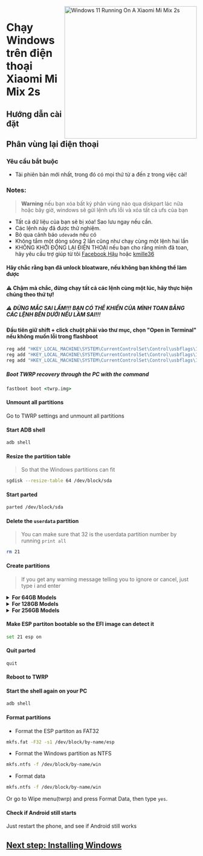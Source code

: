 <img align="right" src="https://github.com/PhucHauDeveloper/Port-Windows-11-Xiaomi-Mi-Mix-2s/blob/b71fde07677d753897aa44eaec1914f54c57cede/guide/png/Xiaomi%20Mi%20Mix%202s%20Windows.png?raw=true" width="350" alt="Windows 11 Running On A Xiaomi Mi Mix 2s">


# Chạy Windows trên điện thoại Xiaomi Mi Mix 2s

## Hướng dẫn cài đặt

## Phân vùng lại điện thoại

### Yêu cầu bắt buộc

- Tải phiên bản mới nhất, trong đó có mọi thứ từ a đến z trong việc cài!

### Notes:
> **Warning** nếu bạn xóa bất kỳ phân vùng nào qua diskpart lác nữa hoặc bây giờ, windows sẽ gửi lệnh ufs lỗi và xóa tất cả ufs của bạn
- Tất cả dữ liệu của bạn sẽ bị xóa! Sao lưu ngay nếu cần.
- Các lệnh này đã được thử nghiệm.
- Bỏ qua cảnh báo `udevadm` nếu có
- Không tắm một dòng sông 2 lần cũng như chạy cùng một lệnh hai lần
- KHÔNG KHỞI ĐỘNG LẠI ĐIỆN THOẠI nếu bạn cho rằng mình đã toan, hãy yêu cầu trợ giúp từ tôi [Facebook Hậu](fb.com/ThaiHoangPhucHau/) hoặc [kmille36](https://github.com/kmille36)

####  Hãy chắc rằng bạn đã unlock bloatware, nếu không bạn không thể làm được

#### ⚠️ Chậm mà chắc, đừng chạy tất cả các lệnh cùng một lúc, hãy thực hiện chúng theo thứ tự!

##### ⚠️ ĐỪNG MẮC SAI LẦM!!! BẠN CÓ THỂ KHIẾN CỦA MÌNH TOAN BẰNG CÁC LỆNH BÊN DƯỚI NẾU LÀM SAI!!!

#### Đầu tiên giữ shift + click chuột phải vào thư mục, chọn "Open in Terminal" nếu không muốn lỗi trong flashboot

```cmd
reg add "HKEY_LOCAL_MACHINE\SYSTEM\CurrentControlSet\Control\usbflags\18D1D00D0100" /v "osvc" /t REG_BINARY /d "0000" /f
reg add "HKEY_LOCAL_MACHINE\SYSTEM\CurrentControlSet\Control\usbflags\18D1D00D0100" /v "SkipContainerIdQuery" /t REG_BINARY /d "01000000" /f
reg add "HKEY_LOCAL_MACHINE\SYSTEM\CurrentControlSet\Control\usbflags\18D1D00D0100" /v "SkipBOSDescriptorQuery" /t REG_BINARY /d "01000000" /f
```

##### Boot TWRP recovery through the PC with the command
```cmd
fastboot boot <twrp.img>
```

#### Unmount all partitions
Go to TWRP settings and unmount all partitions

#### Start ADB shell
```cmd
adb shell
```

#### Resize the partition table
> So that the Windows partitions can fit
```sh
sgdisk --resize-table 64 /dev/block/sda
```

#### Start parted
```sh
parted /dev/block/sda
```


#### Delete the `userdata` partition
> You can make sure that 32 is the userdata partition number by running
>  `print all`
```sh
rm 21
```

#### Create partitions
> If you get any warning message telling you to ignore or cancel, just type i and enter



<details>
<summary><b><strong>For 64GB Models</strong></b></summary>

  
  - Create the ESP partition (stores Windows bootloader data and EFI files)
```sh
mkpart esp fat32 6559MB 7000MB
```

- Create the main partition where Windows will be installed to
```sh
mkpart win ntfs 7000MB 40GB
```
  
- Create Android's data partition
```sh
mkpart userdata ext4 40GB 59.1GB
```

  </summary>
</details>


<details>
<summary><b><strong>For 128GB Models</strong></b></summary>


- Create Android's data partition
```sh
mkpart userdata ext4 11.8GB 68.6GB
```

- Create the main partition where Windows will be installed to
```sh
mkpart win ntfs 68.6GB 126GB
```

- Create the ESP partition (stores Windows bootloader data and EFI files)
```sh
mkpart esp fat32 126GB 127GB 
```
  </summary>
</details>

<details>
<summary><b><strong>For 256GB Models</strong></b></summary>


- Create Android's data partition
```sh
mkpart userdata ext4 11.8GB 134.6GB
```

- Create the main partition where Windows will be installed to
```sh
mkpart win ntfs 134.6GB 254GB
```

- Create the ESP partition (stores Windows bootloader data and EFI files)
```sh
mkpart esp fat32 254GB 255GB
```
  </summary>
</details>

#### Make ESP partiton bootable so the EFI image can detect it
```sh
set 21 esp on
```

#### Quit parted
```sh
quit
```

#### Reboot to TWRP

#### Start the shell again on your PC
```cmd
adb shell
```

#### Format partitions
-  Format the ESP partiton as FAT32
```sh
mkfs.fat -F32 -s1 /dev/block/by-name/esp
```

-  Format the Windows partition as NTFS
```sh
mkfs.ntfs -f /dev/block/by-name/win
```

- Format data
```sh
mkfs.ntfs -f /dev/block/by-name/win
```
Or go to Wipe menu(twrp) and press Format Data, 
then type `yes`.

#### Check if Android still starts
Just restart the phone, and see if Android still works


## [Next step: Installing Windows](/guide/English/2-install-en.md)
